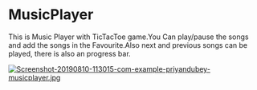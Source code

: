 # MusicPlayer
This is Music Player with TicTacToe game.You Can play/pause the songs and add the songs in the Favourite.Also next and previous songs can be played, there is also an progress bar.


[![Screenshot-20190810-113015-com-example-priyandubey-musicplayer.jpg](https://i.postimg.cc/G2wvWHpZ/Screenshot-20190810-113015-com-example-priyandubey-musicplayer.jpg)](https://postimg.cc/qtwtnByL)
